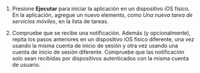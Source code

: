 
1. Presione **Ejecutar** para iniciar la aplicación en un dispositivo iOS físico. En la aplicación, agregue un nuevo elemento, como _Una nueva tarea de servicios móviles_, en la lista de tareas.

2. Compruebe que se recibe una notificación. Además (y opcionalmente), repita los pasos anteriores en un dispositivo iOS físico diferente, una vez usando la misma cuenta de inicio de sesión y otra vez usando una cuenta de inicio de sesión diferente. Compruebe que las notificación solo sean recibidas por dispositivos autenticados con la misma cuenta de usuario.

<!---HONumber=July15_HO4-->